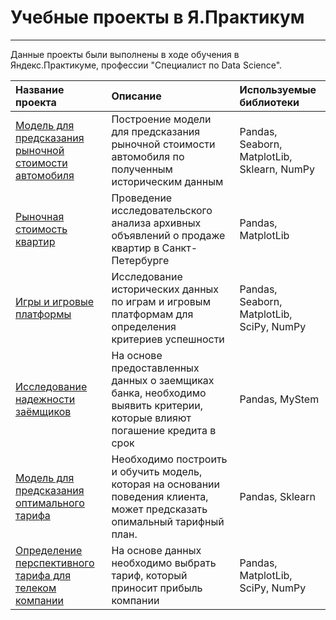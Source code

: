 # Учебные проекты в Я.Практикум
------------------------------------------

Данные проекты были выполнены в ходе обучения в Яндекс.Практикуме, профессии "Специалист по Data Science".


| Название проекта       | Описание                                         | Используемые библиотеки |
|:-----------------------|:-------------------------------------------------|:------------------------|
|[Модель для предсказания рыночной стоимости автомобиля](https://github.com/AnnaIsamova/Y.PraktikumProjects/tree/master/autos)| Построение модели для предсказания рыночной стоимости автомобиля по полученным историческим данным| Pandas, Seaborn, MatplotLib, Sklearn, NumPy|    
|[Рыночная стоимость квартир](https://github.com/AnnaIsamova/Y.PraktikumProjects/tree/master/estate_value)| Проведение исследовательского анализа архивных объявлений о продаже квартир в Санкт-Петербурге| Pandas, MatplotLib|
|[Игры и игровые платформы](https://github.com/AnnaIsamova/Y.PraktikumProjects/tree/master/computer_games)| Исследование исторических данных по играм и игровым платформам для определения критериев успешности| Pandas, Seaborn, MatplotLib, SciPy, NumPy|
|[Исследование надежности заёмщиков](https://github.com/AnnaIsamova/Y.PraktikumProjects/tree/master/Borrowers)| На основе предоставленных данных о заемщиках банка, необходимо выявить критерии, которые влияют погашение кредита в срок| Pandas, MyStem|
|[Модель для предсказания оптимального тарифа](https://github.com/AnnaIsamova/Y.PraktikumProjects/tree/master/ML_for_telecom)|Необходимо построить и обучить модель, которая на основании поведения клиента, может предсказать опимальный тарифный план.|Pandas, Sklearn|
|[Определение перспективного тарифа для телеком компании](https://github.com/AnnaIsamova/Y.PraktikumProjects/tree/master/Telecom)|На основе данных необходимо выбрать тариф, который приносит прибыль компании| Pandas, MatplotLib, SciPy, NumPy|




